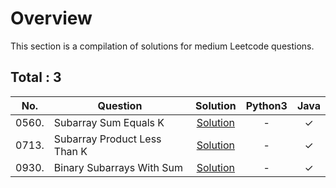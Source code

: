 # Overview

This section is a compilation of solutions for medium Leetcode questions.


## Total : 3


| No. | Question | Solution | Python3 | Java |
|:---:|----------|:--------:|:-------:|:----:|
| 0560. | Subarray Sum Equals K | [Solution](https://github.com/ezryn-zaharoff/leetcode-solutions/blob/master/medium/Q0560.md) | - | ✓ |
| 0713. | Subarray Product Less Than K | [Solution](https://github.com/ezryn-zaharoff/leetcode-solutions/blob/master/medium/Q0713.md) | - | ✓ |
| 0930. | Binary Subarrays With Sum | [Solution](https://github.com/ezryn-zaharoff/leetcode-solutions/blob/master/medium/Q0930.md) | - | ✓ |
